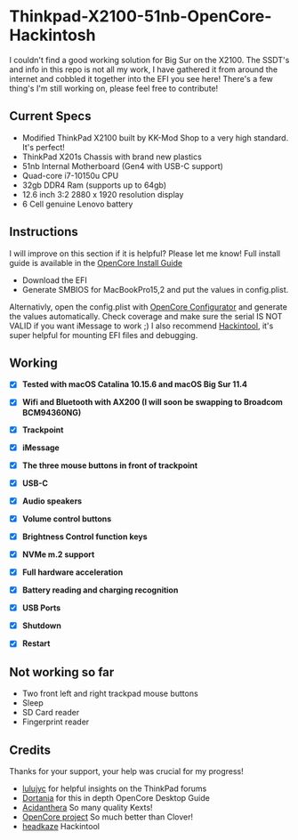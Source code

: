 # Thinkpad-X2100-51nb-OpenCore-Hackintosh

I couldn't find a good working solution for Big Sur on the X2100. The SSDT's and info in this repo is not all my work, I have gathered it from around the internet and cobbled it together into the EFI you see here! There's a few thing's I'm still working on, please feel free to contribute!

## Current Specs

- Modified ThinkPad X2100 built by KK-Mod Shop to a very high standard. It's perfect! 
- ThinkPad X201s Chassis with brand new plastics
- 51nb Internal Motherboard (Gen4 with USB-C support)
- Quad-core i7-10150u CPU
- 32gb DDR4 Ram (supports up to 64gb)
- 12.6 inch 3:2 2880 x 1920 resolution display
- 6 Cell genuine Lenovo battery

## Instructions

I will improve on this section if it is helpful? Please let me know! Full install guide is available in the [OpenCore Install Guide](https://dortania.github.io/OpenCore-Install-Guide/troubleshooting/extended/kernel-issues.html#stuck-on-eb-log-exitbs-start)

- Download the EFI
- Generate SMBIOS for MacBookPro15,2 and put the values in config.plist. 

Alternativly, open the config.plist with [OpenCore Configurator](https://github.com/notiflux/OpenCore-Configurator) and generate the values automatically. Check coverage and make sure the serial IS NOT VALID if you want iMessage to work ;) I also recommend [Hackintool](https://github.com/headkaze/Hackintool), it's super helpful for mounting EFI files and debugging.

## Working

- [x] **Tested with macOS Catalina 10.15.6 and macOS Big Sur 11.4**
- [x] **Wifi and Bluetooth with AX200 (I will soon be swapping to Broadcom BCM94360NG)**
- [x] **Trackpoint**
- [x] **iMessage**
- [x] **The three mouse buttons in front of trackpoint**
- [x] **USB-C**
- [x] **Audio speakers**
- [x] **Volume control buttons**
- [x] **Brightness Control function keys**
- [x] **NVMe m.2 support**
- [x] **Full hardware acceleration**
- [x] **Battery reading and charging recognition**
- [x] **USB Ports**
- [x] **Shutdown**
- [x] **Restart**


## Not working so far

- Two front left and right trackpad mouse buttons
- Sleep
- SD Card reader
- Fingerprint reader

## Credits

Thanks for your support, your help was crucial for my progress!

- [lulujyc](https://github.com/lulujyc/51nb-X210-Hackintosh) for helpful insights on the ThinkPad forums
- [Dortania](https://github.com/dortania) for this in depth OpenCore Desktop Guide
- [Acidanthera](https://github.com/acidanthera) So many quality Kexts!
- [OpenCore project](https://github.com/OpenCorePkg) So much better than Clover!
- [headkaze](https://github.com/headkaze) Hackintool
